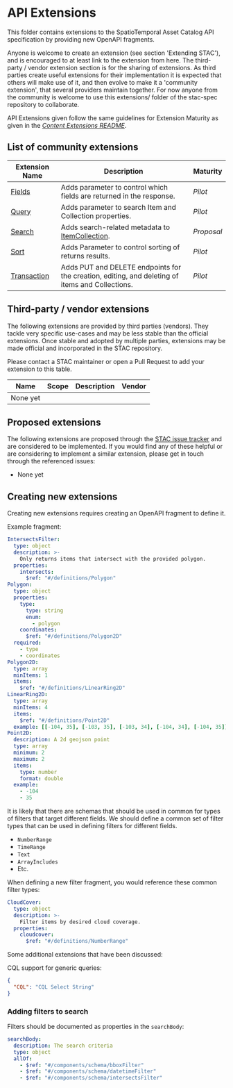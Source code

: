 # API Extensions

This folder contains extensions to the SpatioTemporal Asset Catalog API specification by providing  new OpenAPI fragments.


Anyone is welcome to create an extension (see section 'Extending STAC'), and is encouraged to at least link to the extension from here. The third-party / vendor extension section is for the sharing of extensions. As third parties create useful extensions for their implementation it is expected that others will make use of it, and then evolve to make it a 'community extension', that several providers maintain together. For now anyone from the community is welcome to use this extensions/ folder of the stac-spec repository to collaborate.

API Extensions given follow the same guidelines for Extension Maturity as given in the *[Content Extensions README](../../extensions/README.md)*.

## List of community extensions

| Extension Name | Description | Maturity |
| -------------  | ----------- | -------- |
| [Fields](fields/README.md) | Adds parameter to control which fields are returned in the response. | *Pilot* |
| [Query](query/README.md) | Adds parameter to search Item and Collection properties. | *Pilot* |
| [Search](search/README.md) | Adds search-related metadata to [ItemCollection](../../item-spec/item-spec.md#itemcollection-fields). | *Proposal* |
| [Sort](sort/README.md) | Adds Parameter to control sorting of returns results. | *Pilot* |
| [Transaction](transaction/README.md) | Adds PUT and DELETE endpoints for the creation, editing, and deleting of items and Collections. | *Pilot* |

## Third-party / vendor extensions

The following extensions are provided by third parties (vendors). They tackle very specific
use-cases and may be less stable than the official extensions. Once stable and adopted by multiple
parties, extensions may be made official and incorporated in the STAC repository.

Please contact a STAC maintainer or open a Pull Request to add your extension to this table.

| Name     | Scope | Description | Vendor |
| -------- | ----- | ----------- | ------ |
| None yet |       |             |        |

## Proposed extensions

The following extensions are proposed through the
[STAC issue tracker](https://github.com/radiantearth/stac-spec/issues) and are considered to be
implemented. If you would find any of these helpful or are considering to implement a similar
extension, please get in touch through the referenced issues:

- None yet

## Creating new extensions

Creating new extensions requires creating an OpenAPI fragment to define it.

Example fragment:

```yaml
IntersectsFilter:
  type: object
  description: >-
    Only returns items that intersect with the provided polygon.
  properties:
    intersects:
      $ref: "#/definitions/Polygon"
Polygon:
  type: object
  properties:
    type:
      type: string
      enum:
        - polygon
    coordinates:
      $ref: "#/definitions/Polygon2D"
  required:
    - type
    - coordinates
Polygon2D:
  type: array
  minItems: 1
  items:
    $ref: "#/definitions/LinearRing2D"
LinearRing2D:
  type: array
  minItems: 4
  items:
    $ref: "#/definitions/Point2D"
  example: [[-104, 35], [-103, 35], [-103, 34], [-104, 34], [-104, 35]]
Point2D:
  description: A 2d geojson point
  type: array
  minimum: 2
  maximum: 2
  items:
    type: number
    format: double
  example:
    - -104
    - 35
```

It is likely that there are schemas that should be used in common for types of filters that target different fields. We should define a common set of filter types that can be used in defining filters for different fields.

- `NumberRange`
- `TimeRange`
- `Text`
- `ArrayIncludes`
- Etc.

When defining a new filter fragment, you would reference these common filter types:

```yaml
CloudCover:
  type: object
  description: >-
    Filter items by desired cloud coverage.
  properties:
    cloudcover:
      $ref: "#/definitions/NumberRange"
```

Some additional extensions that have been discussed:

CQL support for generic queries:

```json
{
  "CQL": "CQL Select String"
}
```

### Adding filters to search

Filters should be documented as properties in the `searchBody`:

```yaml
searchBody:
  description: The search criteria
  type: object
  allOf:
    - $ref: "#/components/schema/bboxFilter"
    - $ref: "#/components/schema/datetimeFilter"
    - $ref: "#/components/schema/intersectsFilter"
```
